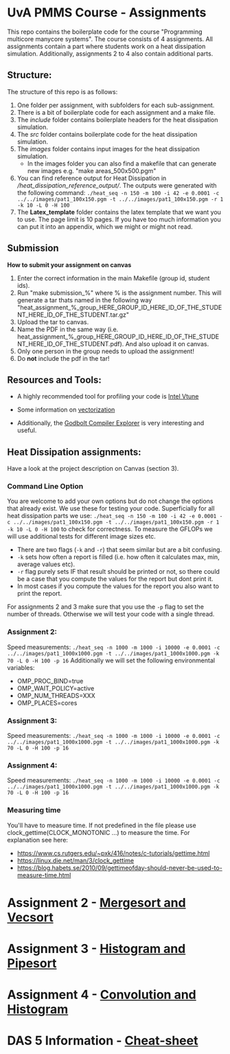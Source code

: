 # UvA PMMS Course - Assignments 
This repo contains the boilerplate code for the course "Programming multicore manycore systems".
The course consists of 4 assignments. All assignments contain a part where students work on a heat dissipation simulation.
Additionally, assignments 2 to 4 also contain additional parts. 

## Structure:
The structure of this repo is as follows:
1) One folder per assignment, with subfolders for each sub-assignment. 
2) There is a bit of boilerplate code for each assignment and a make file. 
3) The *include* folder contains boilerplate headers for the heat dissipation simulation.
4) The *src* folder contains boilerplate code for the heat dissipation simulation.
5) The *images* folder contains input images for the heat dissipation simulation.
    - In the images folder you can also find a makefile that can generate new images e.g. "make areas_500x500.pgm"
6) You can find reference output for Heat Dissipation in */heat_dissipation_reference_output/*. 
The outputs were generated with the following command: `./heat_seq -n 150 -m 100 -i 42 -e 0.0001 -c ../../images/pat1_100x150.pgm -t ../../images/pat1_100x150.pgm -r 1 -k 10 -L 0 -H 100`
7) The **Latex_template** folder contains the latex template that we want you to use. The page limit is 10 pages. If you have too much information you can put it into an appendix, which we might or might not read.

## Submission
**How to submit your assignment on canvas**
1) Enter the correct information in the main Makefile (group id, student ids).
2) Run "make submission_%" where % is the assignment number. This will generate a tar thats named in the following way "heat_assignment_%_group_HERE_GROUP_ID_HERE_ID_OF_THE_STUDENT_HERE_ID_OF_THE_STUDENT.tar.gz"
3) Upload the tar to canvas. 
4) Name the PDF in the same way (i.e. heat_assignment_%_group_HERE_GROUP_ID_HERE_ID_OF_THE_STUDENT_HERE_ID_OF_THE_STUDENT.pdf). And also upload it on canvas. 
5) Only one person in the group needs to upload the assignment! 
6) Do **not** include the pdf in the tar! 
 
## Resources and Tools:

- A highly recommended tool for profiling your code is [Intel Vtune](https://software.intel.com/content/www/us/en/develop/tools/oneapi/components/vtune-profiler.html)

- Some information on [vectorization](https://software.intel.com/content/www/us/en/develop/articles/recognizing-and-measuring-vectorization-performance.html)

- Additionally, the [Godbolt Compiler Explorer](https://godbolt.org/) is very interesting and useful. 

## Heat Dissipation assignments: 
Have a look at the project description on Canvas (section 3).

### Command Line Option
 You are welcome to add your own options but do not change the options that already exist. We use these for testing your code. 
Superficially for all heat dissipation parts we use: `./heat_seq -n 150 -m 100 -i 42 -e 0.0001 -c ../../images/pat1_100x150.pgm -t ../../images/pat1_100x150.pgm -r 1 -k 10 -L 0 -H 100` to check for correctness.
To measure the GFLOPs we will use additional tests for different image sizes etc. 

- There are two flags (`-k` and `-r`) that seem similar but are a bit confusing. 
- `-k` sets how often a report is filled (i.e. how often it calculates max, min, average values etc).
- `-r` flag purely sets IF that result should be printed or not, so there could be a case that you compute the values for the report but dont print it.
- In most cases if you compute the values for the report you also want to print the report. 

For assignments 2 and 3 make sure that you use the `-p` flag to set the number of threads. Otherwise we will test your code with a single thread. 

### Assignment 2:
Speed measurements: 
`./heat_seq -n 1000 -m 1000 -i 10000 -e 0.0001 -c ../../images/pat1_1000x1000.pgm -t ../../images/pat1_1000x1000.pgm -k 70 -L 0 -H 100 -p 16`
Additionally we will set the following environmental variables:
- OMP_PROC_BIND=true
- OMP_WAIT_POLICY=active
- OMP_NUM_THREADS=XXX
- OMP_PLACES=cores

### Assignment 3:
Speed measurements: 
`./heat_seq -n 1000 -m 1000 -i 10000 -e 0.0001 -c ../../images/pat1_1000x1000.pgm -t ../../images/pat1_1000x1000.pgm -k 70 -L 0 -H 100 -p 16`

### Assignment 4:
Speed measurements: 
`./heat_seq -n 1000 -m 1000 -i 10000 -e 0.0001 -c ../../images/pat1_1000x1000.pgm -t ../../images/pat1_1000x1000.pgm -k 70 -L 0 -H 100 -p 16`


### Measuring time 
You'll have to measure time. If not predefined in the file please use clock_gettime(CLOCK_MONOTONIC ...) to measure the time. For explanation see here: 
- https://www.cs.rutgers.edu/~pxk/416/notes/c-tutorials/gettime.html
- https://linux.die.net/man/3/clock_gettime
- https://blog.habets.se/2010/09/gettimeofday-should-never-be-used-to-measure-time.html

# Assignment 2 - [Mergesort and Vecsort](https://github.com/juliusroeder/pmms-heat-diffusion/blob/master/assignment_2/README.md)


# Assignment 3 - [Histogram and Pipesort](https://github.com/juliusroeder/pmms-heat-diffusion/blob/master/assignment_3/README.md)


# Assignment 4 - [Convolution and Histogram](https://github.com/juliusroeder/pmms-heat-diffusion/blob/master/assignment_4/README.md)

# DAS 5 Information - [Cheat-sheet](https://github.com/juliusroeder/pmms-heat-diffusion/blob/master/DAS5_cheatsheet.md)



